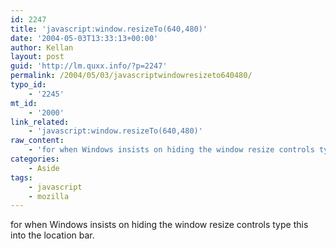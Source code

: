 ```yaml
---
id: 2247
title: 'javascript:window.resizeTo(640,480)'
date: '2004-05-03T13:33:13+00:00'
author: Kellan
layout: post
guid: 'http://lm.quxx.info/?p=2247'
permalink: /2004/05/03/javascriptwindowresizeto640480/
typo_id:
    - '2245'
mt_id:
    - '2000'
link_related:
    - 'javascript:window.resizeTo(640,480)'
raw_content:
    - 'for when Windows insists on hiding the window resize controls type this into the location bar.'
categories:
    - Aside
tags:
    - javascript
    - mozilla
---
```


for when Windows insists on hiding the window resize controls type this into the location bar.